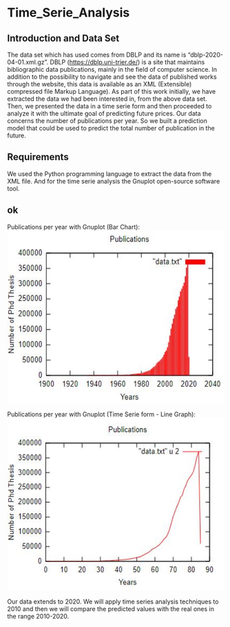 # Time_Serie_Analysis

## Introduction and Data Set
The data set which has used comes from DBLP and its name is “dblp-2020-04-01.xml.gz”. DBLP (https://dblp.uni-trier.de/) is a site that maintains bibliographic data publications, mainly in the field of computer science. In addition to the possibility to navigate and see the data of published works through the website, this data is available as an XML (Extensible) compressed file
Markup Language). As part of this work initially, we have extracted the data we had been interested in,  from the above data set. Then, we presented the data in a time serie form and then proceeded to analyze it with the ultimate goal of predicting future prices. Our data concerns the number of publications per year. So we built a prediction model that could
be used to predict the total number of publication in the future.

## Requirements
We used the Python programming language to extract the data from the XML file. And for the time serie analysis the Gnuplot open-source software tool.

## ok
Publications per year with Gnuplot (Bar Chart): 
<img src="imgs/allData_bar_chart.JPG" width="600" height="400" />

Publications per year with Gnuplot (Time Serie form - Line Graph): 
<img src="imgs/allData_line_graph.JPG" width="600" height="400" />

Οur data extends to 2020. We will apply time series analysis techniques to 2010 and then we will compare the predicted values ​​with the real ones in the range 2010-2020.

